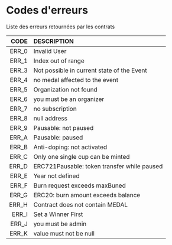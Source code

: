# Codes d'erreurs

Liste des erreurs retournées par les contrats

|CODE|DESCRIPTION|
|---:|:---|
|ERR_0|Invalid User|
|ERR_1|Index out of range|
|ERR_3|Not possible in current state of the Event|
|ERR_4|no medal affected to the event|
|ERR_5|Organization not found|
|ERR_6|you must be an organizer|
|ERR_7|no subscription|
|ERR_8|null address|
|ERR_9|Pausable: not paused|
|ERR_A|Pausable: paused|
|ERR_B|Anti-doping: not activated|
|ERR_C|Only one single cup can be minted|
|ERR_D|ERC721Pausable: token transfer while paused|
|ERR_E|Year not defined|
|ERR_F|Burn request exceeds maxBuned|
|ERR_G|ERC20: burn amount exceeds balance|
|ERR_H|Contract does not contain MEDAL|
|ERR_I|Set a Winner First|
|ERR_J|you must be admin|
|ERR_K|value must not be null|
